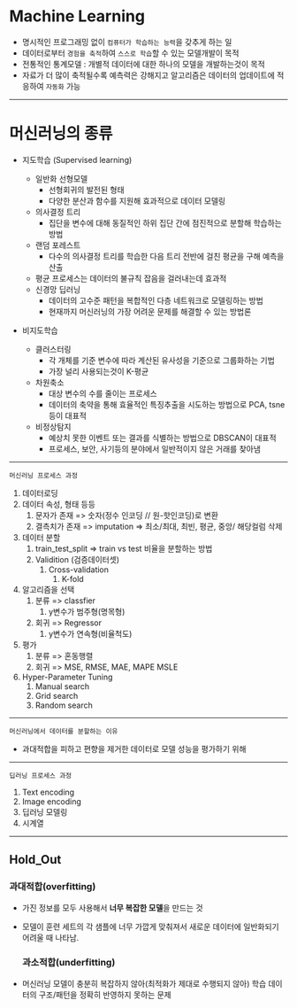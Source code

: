 # Machine Learning

- 명시적인 프로그래밍 없이 `컴퓨터가 학습하는 능력`을 갖추게 하는 일
- 데이터로부터 `경험을 축적`하여 `스스로 학습`할 수 있는 모델개발이 목적
- 전통적인 통계모델 : 개별적 데이터에 대한 하나의 모델을 개발하는것이 목적
- 자료가 더 많이 축적될수록 예측력은 강해지고 알고리즘은 데이터의 업데이트에 적응하여 `자동화` 가능

---

# 머신러닝의 종류
- 지도학습 (Supervised learning)
  - 일반화 선형모델
    - 선형회귀의 발전된 형태
    - 다양한 분산과 함수를 지원해 효과적으로 데이터 모델링
  - 의사결정 트리
    - 집단을 변수에 대해 동질적인 하위 집단 간에 점진적으로 분할해 학습하는 방법
  - 랜덤 포레스트
    - 다수의 의사결정 트리를 학습한 다음 트리 전반에 걸친 평균을 구해 예측을 산출
  - 평균 프로세스는 데이터의 불규칙 잡음을 걸러내는데 효과적
  - 신경망 딥러닝
    - 데이터의 고수준 패턴을 복합적인 다층 네트워크로 모델링하는 방법
    - 현재까지 머신러닝의 가장 어려운 문제를 해결할 수 있는 방법론


- 비지도학습
    - 클러스터링
      - 각 개체를 기준 변수에 따라 계산된 유사성을 기준으로 그룹화하는 기법
      - 가장 널리 사용되는것이 K-평균
    - 차원축소
      - 대상 변수의 수를 줄이는 프로세스
      - 데이터의 축약을 통해 효율적인 특징추출을 시도하는 방법으로 PCA, tsne등이 대표적
    - 비정상탐지
      - 예상치 못한 이벤트 또는 결과를 식별하는 방법으로 DBSCAN이 대표적
      - 프로세스, 보안, 사기등의 분야에서 일반적이지 않은 거래를 찾아냄


---
`머신러닝 프로세스 과정`
1. 데이터로딩
2. 데이터 속성, 형태 등등
   1. 문자가 존재 => 숫자(정수 인코딩 // 원-핫인코딩)로 변환
   2. 결측치가 존재 => imputation => 최소/최대, 최빈, 평균, 중앙/ 해당컬럼 삭제
3. 데이터 분할
   1. train_test_split => train vs test 비율을 분할하는 방법
   2. Validition (검증데이터셋)
      1. Cross-validation
         1. K-fold
4. 알고리즘을 선택 
   1. 분류 => classfier 
      1. y변수가 범주형(명목형)
   2. 회귀 => Regressor
      1. y변수가 연속형(비율척도)
5. 평가 
   1. 분류 => 혼동행렬
   2. 회귀 => MSE, RMSE, MAE, MAPE MSLE
6. Hyper-Parameter Tuning
   1. Manual search
   2. Grid search
   3. Random search

---


`머신러닝에서 데이터를 분할하는 이유`
- 과대적합을 피하고 편향을 제거한 데이터로 모델 성능을 평가하기 위해

---

`딥러닝 프로세스 과정`
1. Text encoding
2. Image encoding
3. 딥러닝 모델링
4. 시계열

---
## Hold_Out


  ### 과대적합(overfitting)
- 가진 정보를 모두 사용해서 **너무 복잡한 모델**을 만드는 것
- 모델이 훈련 세트의 각 샘플에 너무 가깝게 맞춰져서 새로운 데이터에 일반화되기 어려울 때 나타남.


  ### 과소적합(underfitting)
- 머신러닝 모델이 충분히 복잡하지 않아(최적화가 제대로 수행되지 않아) 학습 데이터의 구조/패턴을 정확히 반영하지 못하는 문제